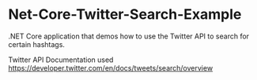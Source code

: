 # Net-Core-Twitter-Search-Example
.NET Core application that demos how to use the Twitter API to search for certain hashtags.

Twitter API Documentation used
https://developer.twitter.com/en/docs/tweets/search/overview
